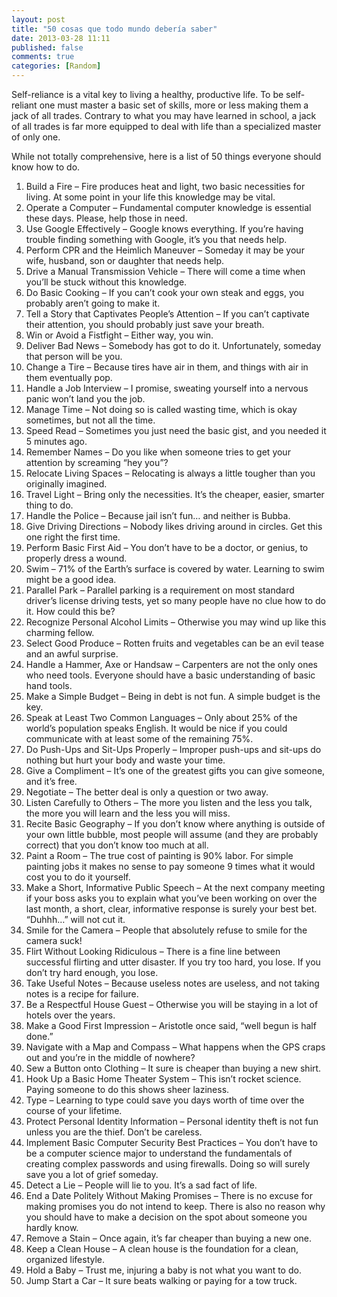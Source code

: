 ```yaml
---
layout: post
title: "50 cosas que todo mundo debería saber"
date: 2013-03-28 11:11
published: false
comments: true
categories: [Random]
---
```


Self-reliance is a vital key to living a healthy, productive life.  To be self-reliant one must master a basic set of skills, more or less making them a jack of all trades.  Contrary to what you may have learned in school, a jack of all trades is far more equipped to deal with life than a specialized master of only one.

While not totally comprehensive, here is a list of 50 things everyone should know how to do.

<!-- more -->

1. Build a Fire – Fire produces heat and light, two basic necessities for living.  At some point in your life this knowledge may be vital.
2. Operate a Computer – Fundamental computer knowledge is essential these days.  Please, help those in need.
3. Use Google Effectively – Google knows everything.  If you’re having trouble finding something with Google, it’s you that needs help.
4. Perform CPR and the Heimlich Maneuver – Someday it may be your wife, husband, son or daughter that needs help.
5. Drive a Manual Transmission Vehicle – There will come a time when you’ll be stuck without this knowledge.
6. Do Basic Cooking – If you can’t cook your own steak and eggs, you probably aren’t going to make it.
7. Tell a Story that Captivates People’s Attention – If you can’t captivate their attention, you should probably just save your breath.
8. Win or Avoid a Fistfight – Either way, you win.
9. Deliver Bad News – Somebody has got to do it.  Unfortunately, someday that person will be you.
10. Change a Tire – Because tires have air in them, and things with air in them eventually pop.
11. Handle a Job Interview – I promise, sweating yourself into a nervous panic won’t land you the job.
12. Manage Time – Not doing so is called wasting time, which is okay sometimes, but not all the time.
13. Speed Read – Sometimes you just need the basic gist, and you needed it 5 minutes ago.
14. Remember Names – Do you like when someone tries to get your attention by screaming “hey you”?
15. Relocate Living Spaces – Relocating is always a little tougher than you originally imagined.
16. Travel Light – Bring only the necessities.  It’s the cheaper, easier, smarter thing to do.
17. Handle the Police – Because jail isn’t fun… and neither is Bubba.
18. Give Driving Directions – Nobody likes driving around in circles.  Get this one right the first time.
19. Perform Basic First Aid – You don’t have to be a doctor, or genius, to properly dress a wound.
20. Swim – 71% of the Earth’s surface is covered by water.  Learning to swim might be a good idea.
21. Parallel Park – Parallel parking is a requirement on most standard driver’s license driving tests, yet so many people have no clue how to do it.  How could this be?
22. Recognize Personal Alcohol Limits – Otherwise you may wind up like this charming fellow.
23. Select Good Produce – Rotten fruits and vegetables can be an evil tease and an awful surprise.
24. Handle a Hammer, Axe or Handsaw – Carpenters are not the only ones who need tools.  Everyone should have a basic understanding of basic hand tools.
25. Make a Simple Budget – Being in debt is not fun.  A simple budget is the key.
26. Speak at Least Two Common Languages – Only about 25% of the world’s population speaks English.  It would be nice if you could communicate with at least some of the remaining 75%.
27. Do Push-Ups and Sit-Ups Properly – Improper push-ups and sit-ups do nothing but hurt your body and waste your time.
28. Give a Compliment – It’s one of the greatest gifts you can give someone, and it’s free.
29. Negotiate – The better deal is only a question or two away.
30. Listen Carefully to Others – The more you listen and the less you talk, the more you will learn and the less you will miss.
31. Recite Basic Geography – If you don’t know where anything is outside of your own little bubble, most people will assume (and they are probably correct) that you don’t know too much at all.
32. Paint a Room – The true cost of painting is 90% labor.  For simple painting jobs it makes no sense to pay someone 9 times what it would cost you to do it yourself.
33. Make a Short, Informative Public Speech – At the next company meeting if your boss asks you to explain what you’ve been working on over the last month, a short, clear, informative response is surely your best bet.  “Duhhh…” will not cut it.
34. Smile for the Camera – People that absolutely refuse to smile for the camera suck!
35. Flirt Without Looking Ridiculous – There is a fine line between successful flirting and utter disaster.  If you try too hard, you lose.  If you don’t try hard enough, you lose.
36. Take Useful Notes – Because useless notes are useless, and not taking notes is a recipe for failure.
37. Be a Respectful House Guest – Otherwise you will be staying in a lot of hotels over the years.
38. Make a Good First Impression – Aristotle once said, “well begun is half done.”
39. Navigate with a Map and Compass – What happens when the GPS craps out and you’re in the middle of nowhere?
40. Sew a Button onto Clothing – It sure is cheaper than buying a new shirt.
41. Hook Up a Basic Home Theater System – This isn’t rocket science.  Paying someone to do this shows sheer laziness.
42. Type – Learning to type could save you days worth of time over the course of your lifetime.
43. Protect Personal Identity Information – Personal identity theft is not fun unless you are the thief.  Don’t be careless.
44. Implement Basic Computer Security Best Practices – You don’t have to be a computer science major to understand the fundamentals of creating complex passwords and using firewalls.  Doing so will surely save you a lot of grief someday.
45. Detect a Lie – People will lie to you.  It’s a sad fact of life.
46. End a Date Politely Without Making Promises – There is no excuse for making promises you do not intend to keep.  There is also no reason why you should have to make a decision on the spot about someone you hardly know.
47. Remove a Stain – Once again, it’s far cheaper than buying a new one.
48. Keep a Clean House – A clean house is the foundation for a clean, organized lifestyle.
49. Hold a Baby – Trust me, injuring a baby is not what you want to do.
50. Jump Start a Car – It sure beats walking or paying for a tow truck.